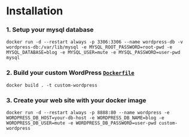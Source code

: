 # Installation 

### 1. Setup your mysql database

`docker run -d --restart always -p 3306:3306 --name wordpress-db -v wordpress-db:/var/lib/mysql -e MYSQL_ROOT_PASSWORD=root-pwd -e MYSQL_DATABASE=blog -e MYSQL_USER=mute -e MYSQL_PASSWORD=user-pwd mysql`

### 2. Build your custom WordPress [`Dockerfile`](./Dockerfile)

`docker build . -t custom-wordpress`

### 3. Create your web site with your docker image

`docker run -d --restart always -p 8888:80 --name wordpress -e WORDPRESS_DB_HOST=your-db-host -e WORDPRESS_DB_NAME=blog -e WORDPRESS_DB_USER=mute -e WORDPRESS_DB_PASSWORD=user-pwd custom-wordpress`